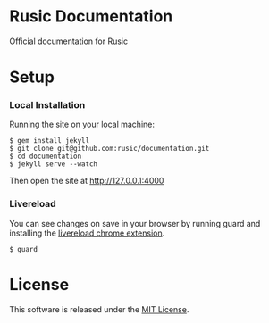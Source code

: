 Rusic Documentation
=========================

Official documentation for Rusic

# Setup

### Local Installation

Running the site on your local machine:
  
    $ gem install jekyll
    $ git clone git@github.com:rusic/documentation.git
    $ cd documentation
    $ jekyll serve --watch

Then open the site at http://127.0.0.1:4000

### Livereload

You can see changes on save in your browser by running guard and installing the [livereload chrome extension](https://chrome.google.com/webstore/detail/livereload/jnihajbhpnppcggbcgedagnkighmdlei?hl=en).

    $ guard

# License

This software is released under the [MIT License](http://www.opensource.org/licenses/MIT).
